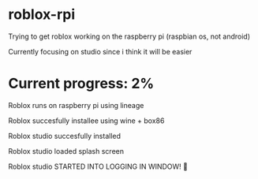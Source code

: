 # roblox-rpi
Trying to get roblox working on the raspberry pi (raspbian os, not android)

Currently focusing on studio since i think it will be easier

# Current progress: 2%
Roblox runs on raspberry pi using lineage 

Roblox succesfully installee using wine + box86

Roblox studio  succesfully installed

Roblox studio loaded splash screen

Roblox studio STARTED INTO LOGGING IN WINDOW! 🥳
